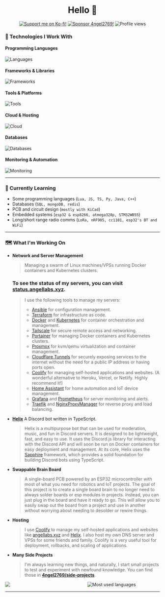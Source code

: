 <div align="center">
  <h1>Hello 👋</h1>
  <a href="https://angellabs.xyz">
  </a>
  <a href="https://ko-fi.com/angeldev0"><img alt="Support me on Ko-fi!" src="https://ko-fi.com/img/githubbutton_sm.svg"></a>
  <a href="https://github.com/sponsors/4ngel2769"><img alt="Sponsor 4ngel2769!" src="https://img.shields.io/badge/sponsor-30363D?style=for-the-badge&logo=GitHub-Sponsors&logoColor=#EA4AAA"></a>
  <img alt="Profile views" src="https://komarev.com/ghpvc/?username=4ngel2769&style=for-the-badge&color=141d2b&label=Visitors">
</div>
<div align="center">
</div>

### 🚧 Technologies I Work With

#### Programming Languages
![Languages](https://skillicons.dev/icons?i=cpp,go,java,js,lua,php,py,rust,ts,bash,md,html,css)

#### Frameworks & Libraries
![Frameworks](https://skillicons.dev/icons?i=express,react,vue,nuxtjs,nextjs,svelte,bootstrap,tailwind,threejs)

#### Tools & Platforms
![Tools](https://skillicons.dev/icons?i=git,github,githubactions,docker,kubernetes,ansible,terraform,nginx,raspberrypi,arduino,linux,vscode,visualstudio)

#### Cloud & Hosting
![Cloud](https://skillicons.dev/icons?i=aws,gcp,cloudflare,netlify,vercel,workers)

#### Databases
![Databases](https://skillicons.dev/icons?i=mongodb,mysql,postgres,sqlite,redis)

#### Monitoring & Automation
![Monitoring](https://skillicons.dev/icons?i=grafana,prometheus)

---

### 🔨 Currently Learning
- Some programming languages (`Lua, JS, TS, Py, Java, C++`)
- Databases (`SQL, mongoDB, redis`)
- PCB and circuit design (`mostly with KiCad`)
- Embedded systems (`esp32 & esp8266, atmega328p, STM32WB55`)
- Long/short range radio comms (`LoRa, nRF905, cc1101, esp32's BT and WiFi`)

---

### 🗺️ What I'm Working On

- **Network and Server Management**
  > Managing a swarm of Linux machines/VPSs running Docker containers and Kubernetes clusters.

  ### To see the status of my servers, you can visit [status.angellabs.xyz](https://status.angellabs.xyz).
  
  > I use the following tools to manage my servers:
  > - [Ansible](https://www.ansible.com) for configuration management.
  > - [Terraform](https://www.terraform.io) for infrastructure as code.
  > - [Docker](https://www.docker.com) and [Kubernetes](https://kubernetes.io) for container orchestration and management.
  > - [Tailscale](https://tailscale.com) for secure remote access and networking.
  > - [Portainer](https://www.portainer.io) for managing Docker containers and Kubernetes clusters.
  > - [Proxmox](https://www.proxmox.com) for kvm/qemu virtualization and container management.
  > - [Cloudflare Tunnels](https://developers.cloudflare.com/cloudflare-one/connections/connect-apps/) for securely exposing services to the internet without the need for a public IP address or having ports open.
  > - [Coolify](https://coolify.io) for managing self-hosted applications and websites. (A wonderful alternative to Heroku, Vercel, or Netlify. Highly recommend it!)
  > - [Home Assistant](https://www.home-assistant.io) for home automation and IoT device management.
  > - [Grafana](https://grafana.com) and [Prometheus](https://prometheus.io) for server monitoring and alerts.
  > - [Traefik](https://traefik.io) and [NginxProxyManager](https://nginxproxymanager.com) for reverse proxy and load balancing.

- **[Helix](https://github.com/4ngel2769/Helix)** A Discord bot written in TypeScript.
  > Helix is a multipurpose bot that can be used for moderation, music, and fun in Discord servers.
  It is designed to be lightweight, fast, and easy to use. It uses the Discord.js library for interacting with the Discord API and will soon be run on Docker containers for easy deployment and management.
  At its core, Helix uses the [Sapphire](https://github.com/sapphiredev/framework) framework, which provides a solid foundation for building Discord bots using TypeScript.

- **Swappable Brain Board**
  > A single-board PCB powered by an ESP32 microcontroller with most of what you need for robotics and IoT projects.
  The goal of this project is to create a single board brain to no longer need to always solder boards or esp modules in projects.
  Instead, you can just plug in the board and have it ready to go. This will allow you to easily swap out the board from a project and use in another without worrying about needing to desolder or rewire things.

- **Hosting**
  > I use [Coolify](https://coolify.io) to manage my self-hosted applications and websites like [angellabs.xyz](https://angellabs.xyz) and [Helix](https://github.com/4ngel2769/Helix).
  > I also host my own DNS server and VPSs for some friends and family.
  > Coolify is a very useful tool for deployment, rollbacks, and scaling of applications.

- **Many Side Projects**
  > I'm always learning new things, and naturally, I start small projects to test and experiment with newfound knowledge. You can find those in **[4ngel2769/side-projects](https://github.com/4ngel2769/side-projects/)**.

<div style="display: flex; flex-direction: column; align-items: center; gap: 2rem;">
  <!-- Top: Projects -->
  <!-- <div style="width: 100%; max-width: 1000px;"> -->
    <!-- <h2>To see more of my work, check out my projects <a href="https://angellabs.xyz/projects">here</a>.</h2> -->
    <!-- <img src="https://i.imgur.com/9grVVmU.png" alt="My projects" width="100%" /> -->
  <!-- </div> -->
  <!-- Bottom: GitHub Stats side by side -->
  <div style="display: flex; flex-direction: row; justify-content: center; align-items: center; gap: 2rem; width: 100%; max-width: 1000px;">
    <img width="auto" style="flex:1;" src="https://github-readme-stats.vercel.app/api?username=4ngel2769&bg_color=0e161a&text_color=bfbfbf&title_color=fffcfc&hide_border=true&border_radius=15&show_icons=true" />
    <img width="auto" style="flex:1;" src="https://github-readme-stats.vercel.app/api/top-langs/?username=4ngel2769&layout=donut&bg_color=0e161a&text_color=fcfcfc&title_color=fffcfc&hide_border=true&border_radius=15&show_icons=true&langs_count=5&theme=nord" alt="Most used languages" />
  </div>
</div>

---

<!-- <a href="https://github.com/4ngel2769" align="center"> -->
  <!-- <img align="center" src="https://github-readme-activity-graph.vercel.app/graph?username=4ngel2769&hide_title=true&height=300&bg_color=f,f&color=a8a8a8&line=b5ff20&point=cfff6e&area=true&area_color=274f30&hide_border=true" alt="Contribution Graph" /> -->
<!-- </a> -->

<!-- --- -->

<!-- ### 🎶 Music for the Journey  -->

<!-- ![Alt text](https://spotify-recently-played-readme.vercel.app/api?user=31cllrzjehmrsr76ydzo5xqi2o2i&count=3&unique=false&width=400) -->
